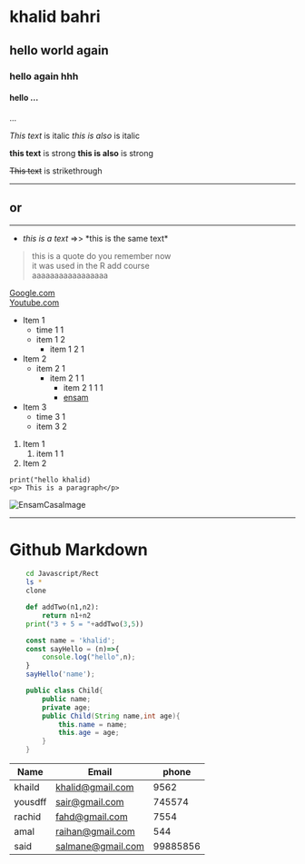 <!-- Headings-->
# khalid bahri
## hello world again 
### hello again hhh
#### hello ...
...
<!-- Italics -->

*This text* is italic
_this is also_ is italic

<!-- Strongs -->

**this text** is strong
__this is also__ is strong

<!-- Strikethrough -->

~~This text~~ is strikethrough

<!-- Horizantal Rule -->

---
## or
___

<!-- to escape a special caracter use the \  for example -->
* *this is a text* =>> \*this is the same text\*

<!-- Blockquote -->
> this is a quote do you remember now <br> it was used in the  R add course <br> aaaaaaaaaaaaaaaaa
>
<!-- Links -->
[Google.com](https://www.google.com)<br>
[Youtube.com ](https://www.youtube.com "this is youtube when hover")

<!-- UL -->
* Item 1
    * time 1 1 
    * item 1 2
        * item 1 2 1
* Item 2
    * item 2 1 
        * item 2 1 1
            * item  2 1 1 1 
            * [ensam](https://www.ensam.com "ensam official page")
* Item 3
    * time 3 1
    * item 3 2


<!-- OL -->
1. Item 1
    1. item 1 1
2. Item 2 

 <!-- Inline Code Block -->

 `print("hello khalid)`<br>
 `<p> This is a paragraph</p>`

 <!-- Images -->

 ![EnsamCasaImage](https://www.dates-concours.ma/wp-content/uploads/2019/05/ensam-casa-300x141.png "ensam logo")

 ---
 # Github Markdown 

<!-- Code block -->
```bash
    cd Javascript/Rect
    ls *
    clone
```

```Python
    def addTwo(n1,n2):
        return n1+n2
    print("3 + 5 = "+addTwo(3,5))
```

```javascript
    const name = 'khalid';
    const sayHello = (n)=>{
        console.log("hello",n);
    }
    sayHello('name');
```
```Java
    public class Child{
        public name;
        private age;
        public Child(String name,int age){
            this.name = name;
            this.age = age;
        }
    }
```

<!-- Table -->
| Name    | Email|phone|
| ----| --|-|
| khaild | khalid@gmail.com |9562|
| yousdff | sair@gmail.com |745574|
| rachid| fahd@gmail.com |7554|
| amal| raihan@gmail.com |544|
| said    | salmane@gmail.com |99885856|
